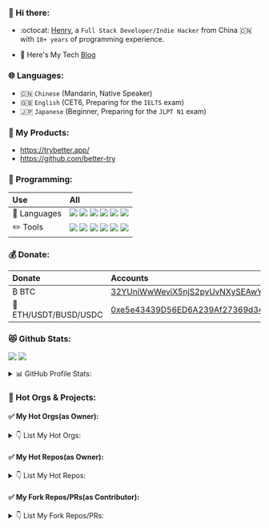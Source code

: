 

### 👋 Hi there:

<!-- 
 
    <a href="https://www.wechat.com/" target="_blank">
      <img src="https://img.shields.io/badge/WeChat-hhglory-brightgreen?style=flat-square&logo=wechat&logoColor=white" alt="WeChat">
    </a>


    <a href="https://discordapp.com/users/AkaHenry#1202" target="_blank">
      <img src="https://img.shields.io/badge/Discord-brightgreen?style=flat-square&logo=discord&logoColor=white" alt="Discord">
    </a>    

-->


- :octocat: [Henry](https://trybetter.app/), a `Full Stack Developer/Indie Hacker` from China 🇨🇳 with `10+ years` of programming experience.

- 🌱 Here's My Tech [Blog](https://github.com/hhstore/blog/issues)


### 🌐 Languages:

- 🇨🇳 `Chinese` (Mandarin, Native Speaker)
- 🇬🇧 `English` (CET6, Preparing for the `IELTS` exam)
- 🇯🇵 `Japanese` (Beginner, Preparing for the `JLPT N1` exam)


### 🎉 My Products:

- https://trybetter.app/
- https://github.com/better-try



### 🚀 Programming: 


| Use | All      | 
| :--------------| :----------------- |
| 🔋 Languages | [![](https://img.shields.io/badge/-Flutter-007396?style=flat-square&logo=flutter&logoColor=white)](https://flutter.dev/) [![](https://img.shields.io/badge/-Rust-CE412B?style=flat-square&logo=rust&logoColor=ffffff)](https://www.rust-lang.org/) [![](https://img.shields.io/badge/-Golang-29BEB0?style=flat-square&logo=go&logoColor=ffffff)](https://golang.org/) [![](https://img.shields.io/badge/-Zig-EF9F1C?style=flat-square&logo=rust&logoColor=ffffff)](https://ziglang.org/) [![](https://img.shields.io/badge/-Python-3776AB?style=flat-square&logo=python&logoColor=ffffff)](https://www.python.org/) [![](https://img.shields.io/badge/TypeScript-cb3837?style=flat-square&logo=TypeScript&logoColor=ffffff)](https://www.typescriptlang.org/) |
| ✏️ Tools | [![](https://img.shields.io/badge/MacOS-BigSur-2376bc?style=flat-square&logo=apple&logoColor=ffffff)](https://www.apple.com/) [![](https://img.shields.io/badge/Visual-%20Studio%20Code-blue?style=flat-square&logo=visual-studio-code&logoColor=ffffff)](https://code.visualstudio.com/) [![](https://img.shields.io/badge/Andriod-Studio-blue?style=flat-square&logo=android&logoColor=ffffff)](https://developer.android.com/studio/) [![](https://img.shields.io/badge/IDE-Goland-blue?style=flat-square&logo=jetbrains&logoColor=ffffff)](https://www.jetbrains.com/go/) [![](https://img.shields.io/badge/IDE-PyCharm-blue?style=flat-square&logo=jetbrains&logoColor=ffffff)](https://www.jetbrains.com/pycharm/) [![](https://img.shields.io/badge/IDE-Clion-blue?style=flat-square&logo=jetbrains&logoColor=ffffff)](https://www.jetbrains.com/clion/) |


### 💰 Donate:

| Donate | Accounts      | 
| :--------------| :----------------- | 
| ₿ BTC | [32YUniWwWeviX5njS2pyUvNXySEAwYsU1q](https://www.blockchain.com/explorer/addresses/btc/32YUniWwWeviX5njS2pyUvNXySEAwYsU1q) | ⭐⭐⭐ |
| 💎 ETH/USDT/BUSD/USDC | [0xe5e43439D56ED6A239Af27369d3404Fe8033d43C](https://etherscan.io/address/0xe5e43439D56ED6A239Af27369d3404Fe8033d43C) | ⭐⭐⭐⭐ |



### 😻 Github Stats:


![](https://github-profile-summary-cards.vercel.app/api/cards/repos-per-language?username=hhstore&theme=vue)
![](https://github-profile-summary-cards.vercel.app/api/cards/most-commit-language?username=hhstore&theme=vue)

<details> 
  <summary>📊 GitHub Profile Stats: </summary>
  <br> 

![Github Stats](https://github-readme-stats-one-bice.vercel.app/api?username=hhstore&show_icons=true&include_all_commits=true&count_private=true&role=OWNER,ORGANIZATION_MEMBER,COLLABORATOR)
![](https://github-profile-summary-cards.vercel.app/api/cards/stats?username=hhstore&theme=vue)
![](https://github-profile-summary-cards.vercel.app/api/cards/productive-time?username=hhstore&theme=vue)
![](https://github-profile-summary-cards.vercel.app/api/cards/profile-details?username=hhstore&theme=vue)

<!--

[![](https://activity-graph.herokuapp.com/graph?username=hhstore&bg_color=ffffff&color=1d27e2&line=38e53b&point=ee1757&area=true&hide_border=true)](https://github.com/ashutosh00710/github-readme-activity-graph)

-->


</details> 


### 🦄 Hot Orgs & Projects:



#### ✅ My Hot Orgs(as Owner):


<details> 
  <summary> 👇 List My Hot Orgs: </summary>
  <br> 


| Github Orgs | Brief      | Rank       |
| :--------------| :----------------- | :--------- |
| [better-try](https://github.com/better-try/) | My App Products | ⭐⭐⭐⭐⭐ |
| [better-dart](https://github.com/better-dart) |  My Flutter/Dart Projects | ⭐⭐⭐⭐ |
| [better-rs](https://github.com/better-rs/) | My Rust Projects | ⭐⭐⭐⭐ |
| [better-go](https://github.com/better-go) | My Golang Projects | ⭐⭐⭐⭐ |
| [better-zig](https://github.com/better-zig) | My Zig Projects | ⭐⭐⭐ |
| [better-py](https://github.com/better-py) | My Python Projects | ⭐⭐⭐ |
| [better-sre](https://github.com/better-sre) | My DevOps Projects | ⭐⭐⭐ |


</details> 

#### ✅ My Hot Repos(as Owner):


<details> 
  <summary> 👇 List My Hot Repos: </summary>
  <br> 



[![repo](https://github-readme-stats.vercel.app/api/pin/?username=better-go&repo=pkg&show_owner=true&theme=vue)](https://github.com/better-go/pkg)
[![repo](https://github-readme-stats.vercel.app/api/pin/?username=better-dart&repo=pkg&show_owner=true&theme=vue)](https://github.com/better-dart/pkg)

[![repo](https://github-readme-stats.vercel.app/api/pin/?username=better-dart&repo=toolbox&show_owner=true&theme=vue)](https://github.com/better-dart/toolbox)
[![repo](https://github-readme-stats.vercel.app/api/pin/?username=hhstore&repo=issuer&show_owner=true&theme=vue)](https://github.com/hhstore/issuer)

[![repo](https://github-readme-stats.vercel.app/api/pin/?username=better-rs&repo=learn-rs&show_owner=true&theme=vue)](https://github.com/better-rs/learn-rs)
[![repo](https://github-readme-stats.vercel.app/api/pin/?username=better-zig&repo=learn-zig&show_owner=true&theme=vue)](https://github.com/better-zig/learn-zig)

[![repo](https://github-readme-stats.vercel.app/api/pin/?username=better-zig&repo=ziglings-solutions&show_owner=true&theme=vue)](https://github.com/better-rs/ziglings-solutions)
[![repo](https://github-readme-stats.vercel.app/api/pin/?username=better-rs&repo=annotated-rs&show_owner=true&theme=vue)](https://github.com/better-rs/annotated-rs)

[![repo](https://github-readme-stats.vercel.app/api/pin/?username=hhstore&repo=annotated-py-projects&show_owner=true&theme=vue)](
https://github.com/hhstore/annotated-py-projects)
[![repo](https://github-readme-stats.vercel.app/api/pin/?username=better-go&repo=go-template&show_owner=true&theme=vue)](https://github.com/better-go/go-template)

[![repo](https://github-readme-stats.vercel.app/api/pin/?username=better-rs&repo=rs-template&show_owner=true&theme=vue)](https://github.com/better-rs/rs-template)
[![repo](https://github-readme-stats.vercel.app/api/pin/?username=better-sre&repo=config&show_owner=true&theme=vue)](https://github.com/better-sre/config)
[![repo](https://github-readme-stats.vercel.app/api/pin/?username=better-run&repo=run&show_owner=true&theme=vue)](https://github.com/better-run/run)


 </details> 


#### ✅ My Fork Repos/PRs(as Contributor):


<details> 
  <summary> 👇 List My Fork Repos/PRs: </summary>
  <br> 



[![repo](https://github-readme-stats.vercel.app/api/pin/?username=zeromicro&repo=zeromall&show_owner=true&theme=vue)](
https://github.com/zeromicro/zeromall)
[![repo](https://github-readme-stats.vercel.app/api/pin/?username=Igosuki&repo=binance-rs-async&show_owner=true&theme=vue)](https://github.com/Igosuki/binance-rs-async)



 </details> 











